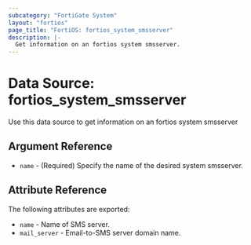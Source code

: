 ```yaml
---
subcategory: "FortiGate System"
layout: "fortios"
page_title: "FortiOS: fortios_system_smsserver"
description: |-
  Get information on an fortios system smsserver.
---
```


# Data Source: fortios_system_smsserver
Use this data source to get information on an fortios system smsserver

## Argument Reference

* `name` - (Required) Specify the name of the desired system smsserver.

## Attribute Reference

The following attributes are exported:

* `name` - Name of SMS server.
* `mail_server` - Email-to-SMS server domain name.

